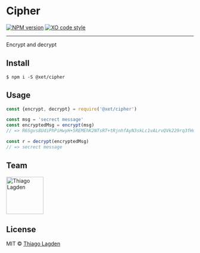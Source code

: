 # Cipher

[![NPM version][npm-img]][npm]
[![XO code style][xo-img]][xo]


[npm-img]:         https://img.shields.io/npm/v/@xet/cipher.svg
[npm]:             https://www.npmjs.com/package/@xet/cipher
[xo-img]:          https://img.shields.io/badge/code_style-XO-5ed9c7.svg
[xo]:              https://github.com/sindresorhus/xo

-----

Encrypt and decrypt

## Install

```
$ npm i -S @xet/cipher
```


## Usage

```js
const {encrypt, decrypt} = require('@xet/cipher')

const msg = 'secrect message'
const encryptedMsg = encrypt(msg)
// => R6Sgvs8UdiPhPiHwyH+5REMEhK2NTsRT+tRjnhfAyN3skLc1vALrvQVk229rq3fHuopncGb+fiQSUfkuWc7W8A==

const r = decrypt(encryptedMsg)
// => secrect message
```


## Team

[<img src="https://avatars.githubusercontent.com/u/130963?s=390" alt="Thiago Lagden" width="100">](http://lagden.in)


## License

MIT © [Thiago Lagden](http://lagden.in)
